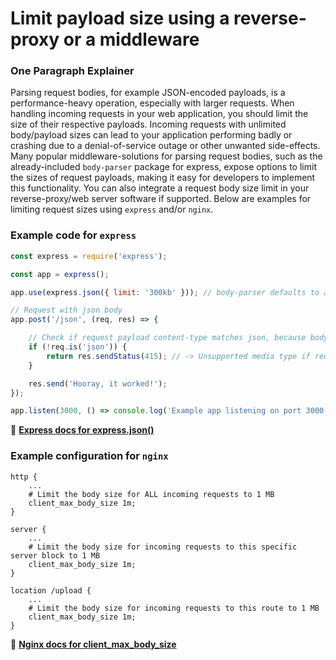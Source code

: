 # Limit payload size using a reverse-proxy or a middleware

### One Paragraph Explainer

Parsing request bodies, for example JSON-encoded payloads, is a performance-heavy operation, especially with larger requests.
When handling incoming requests in your web application, you should limit the size of their respective payloads. Incoming requests with
unlimited body/payload sizes can lead to your application performing badly or crashing due to a denial-of-service outage or other unwanted side-effects.
Many popular middleware-solutions for parsing request bodies, such as the already-included `body-parser` package for express, expose
options to limit the sizes of request payloads, making it easy for developers to implement this functionality. You can also
integrate a request body size limit in your reverse-proxy/web server software if supported. Below are examples for limiting request sizes using
`express` and/or `nginx`.

### Example code for `express`

```javascript
const express = require('express');

const app = express();

app.use(express.json({ limit: '300kb' })); // body-parser defaults to a body size limit of 100kb

// Request with json body
app.post('/json', (req, res) => {

    // Check if request payload content-type matches json, because body-parser does not check for content types
    if (!req.is('json')) {
        return res.sendStatus(415); // -> Unsupported media type if request doesn't have JSON body
    }

    res.send('Hooray, it worked!');
});

app.listen(3000, () => console.log('Example app listening on port 3000!'));
```

🔗 [**Express docs for express.json()**](http://expressjs.com/en/4x/api.html#express.json)

### Example configuration for `nginx`

```nginx
http {
    ...
    # Limit the body size for ALL incoming requests to 1 MB
    client_max_body_size 1m;
}

server {
    ...
    # Limit the body size for incoming requests to this specific server block to 1 MB
    client_max_body_size 1m;
}

location /upload {
    ...
    # Limit the body size for incoming requests to this route to 1 MB
    client_max_body_size 1m;
}
```

🔗 [**Nginx docs for client_max_body_size**](http://nginx.org/en/docs/http/ngx_http_core_module.html#client_max_body_size)